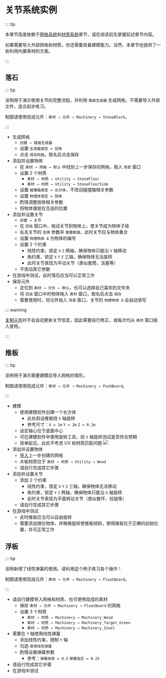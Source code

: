 # 关节系统实例

::: tip

本章节高度依赖于[网格系统](/advanced/mesh-system.md)和[材质系统](/advanced/material-system.md)章节，请在阅读前先掌握前述章节内容。

如果需要导入外部网格和材质，你还需要具备建模能力。当然，本章节也提供了一些利用内置素材的方案。

:::

## 落石

::: tip

该例用于演示使用关节的完整流程，并利用 `路面生成器` 生成网格，不需要导入外部文件，适合起步练习。

制图请使用现成元件：`素材 → 元件 → Machinery → StoneBlock`。

:::

- 生成网格
  - `创建 → 路面生成器`
  - 设置 `生成器类型 = 拐角`
  - 点击 `保存网格`，取名后点击保存
- 添加并设置物体
  - 在 `素材 → 网格 → 默认` 中找到上一步保存的网格，拖入 `场景` 窗口
  - 设置 2 个材质
    - `素材 → 材质 → Utility → StoneFloor`
    - `素材 → 材质 → Utility → StoneFloorSide`
  - 设置 `碰撞箱类型 = 长方体`，不改动碰撞箱相关参数
  - 设置 `物理体类型 = 刚体`
  - 酌情调整刚体相关参数
  - 将物体摆放在合适的位置
- 添加并设置关节
  - `创建 → 关节`
  - 在 `层级` 窗口中，拖动关节到物体上，使关节成为物体子级
  - 右击关节的 `变换` 参数并 `重置数据`，此时关节应与物体重合
  - 设置 `物理物体 A` 为物体的编号
  - 设置 2 个约束
    - 线性约束，锁定 `X` `Z` 两轴，确保物体只能沿 `Y` 轴移动
    - 角约束，锁定 `X` `Y` `Z` 三轴，确保物体无法旋转
    - 此时关节表现为平动关节（类似套筒，活塞等）
  - 不改动其它参数
- 在游戏中测试，此时落石应当可以正常工作
- 保存元件
  - 定位到 `素材 → 元件 → 默认`，也可以选择自己喜欢的文件夹
  - 将 `层级` 窗口中的物体拖入 `素材` 窗口，取名后点击 `保存`
  - 需要使用时，将元件拖入 `场景` 窗口，关节的 `物理物体 A` 会自动填写

::: warning

[复制元件](/start/basic-operation.md#复制元件)时不会自动更新关节信息，因此需要自行修正，或每次均从 `素材` 窗口拖入使用。

:::

## 推板

::: tip

该例用于演示需要建模后导入网格的情形。

制图请使用现成元件：`素材 → 元件 → Machinery → PushBoard`。

:::

- 建模
  - 使用建模软件创建一个长方体
    - 此处假设推板绕 `X` 轴旋转
    - 参考尺寸：`X = 1m` `Y = 2m` `Z = 0.1m`
  - 设定轴心位于底面中心
  - 可在建模软件中使用旋转工具，绕 `X` 轴旋转测试是否符合预期
  - 简单起见，此处不考虑 UV 和材质匹配问题
    ![](/images/mesh-example-push-board.png)
- 添加并设置物体
  - [导入](/advanced/mesh-system.md#导入网格)上一步创建的网格
  - 木板材质位于 `素材 → 材质 → Utility → Wood`
  - 请自行完成其它步骤
- 添加并设置关节
  - 添加 2 个约束
    - 线性约束，锁定 `X` `Y` `Z` 三轴，确保物体无法移动
    - 角约束，锁定 `Y` `Z` 两轴，确保物体只能沿 `X` 轴旋转
    - 此时关节表现为平面转动关节（类似套环、铰链等）
  - 请自行完成其它步骤
- 在游戏中测试
  - 此时推板应当可以自由旋转
  - 需要添加限位物体，并略微旋转使推板倾斜，使得推板位于正确的初始位置，并可正常工作

## 浮板

::: tip

该例新增了线性弹簧的使用。请利用这个例子练习各个操作！

制图请使用现成元件：`素材 → 元件 → Machinery → FloatBoard`。

:::

- 请自行建模导入网格和材质，也可使用现成的素材
  - 保存 `素材 → 元件 → Machinery → FloatBoard` 的网格
  - 设置 3 个材质
    - `素材 → 材质 → Machinery → Machinery_Wood`
    - `素材 → 材质 → Machinery → Machinery_Target_Green`
    - `素材 → 材质 → Machinery → Machinery_Steel`
- 需要在 `Y` 轴使用线性弹簧
  - 添加线性约束，限制 `Y` 轴
  - 勾选 `使用线性弹簧`
  - 酌情设置弹簧参数
    - 参考：`弹簧频率 = 0.5` `弹簧阻尼 = 0.25`
- 请自行完成其它步骤
- 在游戏中测试
